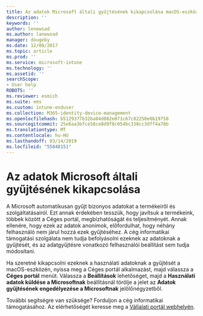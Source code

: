 ```yaml
---
title: Az adatok Microsoft általi gyűjtésének kikapcsolása macOS-eszközök esetén | Microsoft Docs
description: ''
keywords: ''
author: lenewsad
ms.author: lanewsad
manager: dougeby
ms.date: 12/08/2017
ms.topic: article
ms.prod: ''
ms.service: microsoft-intune
ms.technology: ''
ms.assetid: ''
searchScope:
- User help
ROBOTS: ''
ms.reviewer: esmich
ms.suite: ems
ms.custom: intune-enduser
ms.collection: M365-identity-device-management
ms.openlocfilehash: b5129377b32ba04d082e071c67c82250e0b19750
ms.sourcegitcommit: 25e6aa3bfce58ce8d9f8c054bc338cc3dff4a78b
ms.translationtype: MT
ms.contentlocale: hu-HU
ms.lasthandoff: 03/14/2019
ms.locfileid: "55848151"
---
```

# <a name="how-to-turn-off-microsoft-data-collection"></a>Az adatok Microsoft általi gyűjtésének kikapcsolása

A Microsoft automatikusan gyűjt bizonyos adatokat a termékeiről és szolgáltatásairól. Ezt annak érdekében tesszük, hogy javítsuk a termékeink, többek között a Céges portál, megbízhatóságát és teljesítményét. Annak ellenére, hogy ezek az adatok anonimok, előfordulhat, hogy néhány felhasználó nem járul hozzá ezek gyűjtéséhez. A cég informatikai támogatási szolgálata nem tudja befolyásolni ezeknek az adatoknak a gyűjtését, és az adatgyűjtésre vonatkozó felhasználói beállítást sem tudja módosítani.

Ha szeretné kikapcsolni ezeknek a használati adatoknak a gyűjtését a macOS-eszközén, nyissa meg a Céges portál alkalmazást, majd válassza a **Céges portál** menüt. Válassza a **Beállítások** lehetőséget, majd a **Használati adatok küldése a Microsoftnak** beállításnál törölje a jelet az **Adatok gyűjtésének engedélyezése a Microsoftnak** jelölőnégyzetből.

További segítségre van szüksége? Forduljon a cég informatikai támogatásához. Az elérhetőségét keresse meg a [Vállalati portál webhelyén](https://go.microsoft.com/fwlink/?linkid=2010980).

